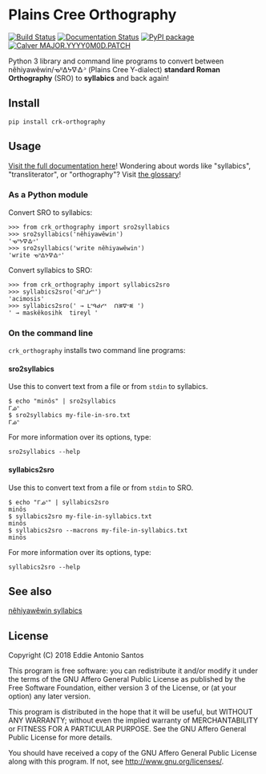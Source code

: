 Plains Cree Orthography
=======================

[![Build Status](https://travis-ci.org/eddieantonio/crk_orthography.svg?branch=master)](https://travis-ci.org/eddieantonio/crk_orthography)
[![Documentation Status](https://readthedocs.org/projects/crk-orthography/badge/?version=stable)](https://crk-orthography.readthedocs.io/en/stable/?badge=stable)
[![PyPI package](https://img.shields.io/pypi/v/crk_orthography.svg)](https://pypi.org/project/crk_orthography/)
[![Calver MAJOR.YYYY0M0D.PATCH](https://img.shields.io/badge/calver-MAJOR.YYYY0M0D.PATCH-22bfda.svg)](http://calver.org/)

Python 3 library and command line programs to convert between
nêhiyawêwin/ᓀᐦᐃᔭᐍᐏᐣ (Plains Cree Y-dialect) **standard Roman
Orthography** (SRO) to **syllabics** and back again!

Install
-------

    pip install crk-orthography

Usage
-----

[Visit the full documentation here][documentation]! Wondering about
words like "syllabics", "transliterator", or "orthography"? Visit
[the glossary][glossary]!

[documentation]: https://crk-orthography.readthedocs.io/en/stable/
[glossary]: https://crk-orthography.readthedocs.io/en/stable/glossary.html


### As a Python module

Convert SRO to syllabics:

    >>> from crk_orthography import sro2syllabics
    >>> sro2syllabics('nêhiyawêwin')
    'ᓀᐦᔭᐍᐏᐣ'
    >>> sro2syllabics('write nêhiyawêwin')
    'write ᓀᐦᐃᔭᐍᐏᐣ'

Convert syllabics to SRO:

    >>> from crk_orthography import syllabics2sro
    >>> syllabics2sro('ᐊᒋᒧᓯᐢ')
    'acimosis'
    >>> syllabics2sro(' → ᒪᐢᑫᑯᓯᕽ  ᑎᕒᐁᕀᓬ ')
    ' → maskêkosihk  tireyl '


### On the command line

`crk_orthography` installs two command line programs:

#### sro2syllabics

Use this to convert text from a file or from `stdin` to syllabics.

    $ echo "minôs" | sro2syllabics
    ᒥᓅᐢ
    $ sro2syllabics my-file-in-sro.txt
    ᒥᓅᐢ

For more information over its options, type:

    sro2syllabics --help

#### syllabics2sro

Use this to convert text from a file or from `stdin` to SRO.

    $ echo "ᒥᓅᐢ" | syllabics2sro
    minôs
    $ syllabics2sro my-file-in-syllabics.txt
    minôs
    $ syllabics2sro --macrons my-file-in-syllabics.txt
    minōs


For more information over its options, type:

    syllabics2sro --help


See also
--------

[nêhiyawêwin syllabics](https://github.com/UAlbertaALTLab/nehiyawewin-syllabics)


License
-------

Copyright (C) 2018 Eddie Antonio Santos

This program is free software: you can redistribute it and/or modify
it under the terms of the GNU Affero General Public License as
published by the Free Software Foundation, either version 3 of the
License, or (at your option) any later version.

This program is distributed in the hope that it will be useful,
but WITHOUT ANY WARRANTY; without even the implied warranty of
MERCHANTABILITY or FITNESS FOR A PARTICULAR PURPOSE.  See the
GNU Affero General Public License for more details.

You should have received a copy of the GNU Affero General Public License
along with this program.  If not, see <http://www.gnu.org/licenses/>.
